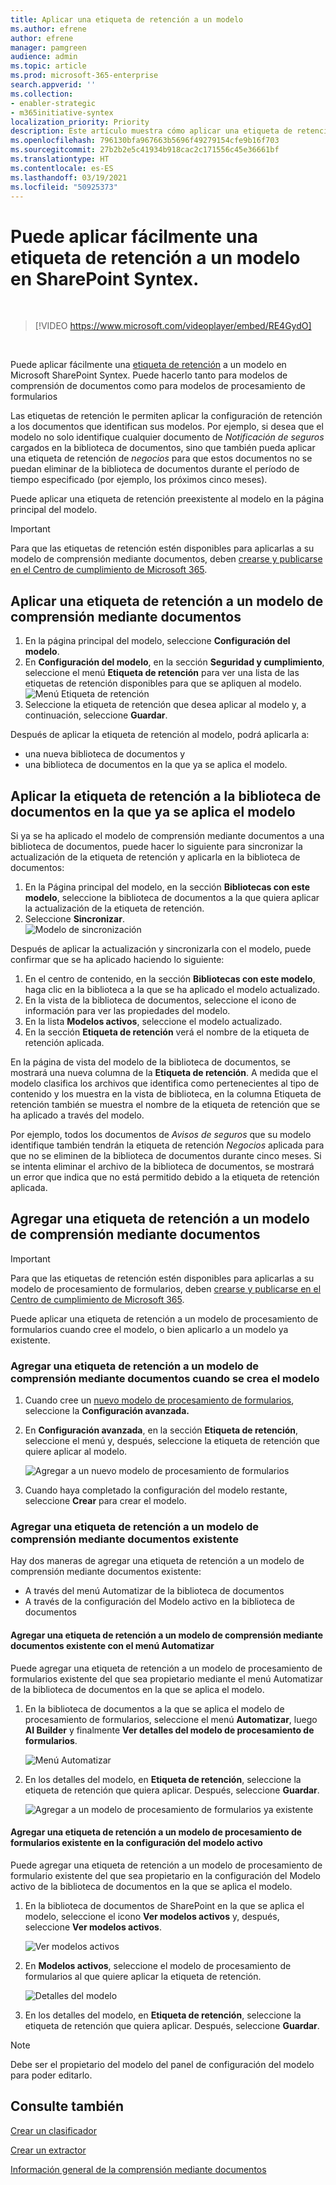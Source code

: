 ```yaml
---
title: Aplicar una etiqueta de retención a un modelo
ms.author: efrene
author: efrene
manager: pamgreen
audience: admin
ms.topic: article
ms.prod: microsoft-365-enterprise
search.appverid: ''
ms.collection:
- enabler-strategic
- m365initiative-syntex
localization_priority: Priority
description: Este artículo muestra cómo aplicar una etiqueta de retención a un modelo en SharePoint Syntex
ms.openlocfilehash: 796130bfa967663b5696f49279154cfe9b16f703
ms.sourcegitcommit: 27b2b2e5c41934b918cac2c171556c45e36661bf
ms.translationtype: HT
ms.contentlocale: es-ES
ms.lasthandoff: 03/19/2021
ms.locfileid: "50925373"
---
```

# <a name="apply-a-retention-label-to-a-model-in-sharepoint-syntex"></a>Puede aplicar fácilmente una etiqueta de retención a un modelo en SharePoint Syntex.

</br>

> [!VIDEO https://www.microsoft.com/videoplayer/embed/RE4GydO]  

</br>


Puede aplicar fácilmente una [etiqueta de retención](../compliance/retention.md) a un modelo en Microsoft SharePoint Syntex. Puede hacerlo tanto para modelos de comprensión de documentos como para modelos de procesamiento de formularios

Las etiquetas de retención le permiten aplicar la configuración de retención a los documentos que identifican sus modelos.  Por ejemplo, si desea que el modelo no solo identifique cualquier documento de *Notificación de seguros* cargados en la biblioteca de documentos, sino que también pueda aplicar una etiqueta de retención de *negocios* para que estos documentos no se puedan eliminar de la biblioteca de documentos durante el período de tiempo especificado (por ejemplo, los próximos cinco meses).

Puede aplicar una etiqueta de retención preexistente al modelo en la página principal del modelo. 

> [!Important]
> Para que las etiquetas de retención estén disponibles para aplicarlas a su modelo de comprensión mediante documentos, deben [crearse y publicarse en el Centro de cumplimiento de Microsoft 365](../compliance/create-apply-retention-labels.md#how-to-create-and-publish-retention-labels).

## <a name="to-add-a-retention-label-to-a-document-understanding-model"></a>Aplicar una etiqueta de retención a un modelo de comprensión mediante documentos

1. En la página principal del modelo, seleccione **Configuración del modelo**.</br>
2. En **Configuración del modelo**, en la sección **Seguridad y cumplimiento**, seleccione el menú **Etiqueta de retención** para ver una lista de las etiquetas de retención disponibles para que se apliquen al modelo.</br>
 ![Menú Etiqueta de retención](../media/content-understanding/retention-labels-menu.png)</br> 
3. Seleccione la etiqueta de retención que desea aplicar al modelo y, a continuación, seleccione **Guardar**.</br>

Después de aplicar la etiqueta de retención al modelo, podrá aplicarla a:
- una nueva biblioteca de documentos y
- una biblioteca de documentos en la que ya se aplica el modelo.
 
## <a name="apply-the-retention-label-to-a-document-library-to-which-the-model-is-already-applied"></a>Aplicar la etiqueta de retención a la biblioteca de documentos en la que ya se aplica el modelo

Si ya se ha aplicado el modelo de comprensión mediante documentos a una biblioteca de documentos, puede hacer lo siguiente para sincronizar la actualización de la etiqueta de retención y aplicarla en la biblioteca de documentos:</br>

1. En la Página principal del modelo, en la sección **Bibliotecas con este modelo**, seleccione la biblioteca de documentos a la que quiera aplicar la actualización de la etiqueta de retención. </br> 
2. Seleccione **Sincronizar**. </br>
 ![Modelo de sincronización](../media/content-understanding/sync-model.png)</br> 


Después de aplicar la actualización y sincronizarla con el modelo, puede confirmar que se ha aplicado haciendo lo siguiente:

1. En el centro de contenido, en la sección **Bibliotecas con este modelo**, haga clic en la biblioteca a la que se ha aplicado el modelo actualizado. </br>
2. En la vista de la biblioteca de documentos, seleccione el icono de información para ver las propiedades del modelo.</br>  
3. En la lista **Modelos activos**, seleccione el modelo actualizado.</br>
4. En la sección **Etiqueta de retención** verá el nombre de la etiqueta de retención aplicada.</br>


En la página de vista del modelo de la biblioteca de documentos, se mostrará una nueva columna de la **Etiqueta de retención**.  A medida que el modelo clasifica los archivos que identifica como pertenecientes al tipo de contenido y los muestra en la vista de biblioteca, en la columna Etiqueta de retención también se muestra el nombre de la etiqueta de retención que se ha aplicado a través del modelo.


Por ejemplo, todos los documentos de *Avisos de seguros* que su modelo identifique también tendrán la etiqueta de retención *Negocios* aplicada para que no se eliminen de la biblioteca de documentos durante cinco meses. Si se intenta eliminar el archivo de la biblioteca de documentos, se mostrará un error que indica que no está permitido debido a la etiqueta de retención aplicada.

## <a name="to-add-a-retention-label-to-a-form-processing-model"></a>Agregar una etiqueta de retención a un modelo de comprensión mediante documentos

> [!Important]
> Para que las etiquetas de retención estén disponibles para aplicarlas a su modelo de procesamiento de formularios, deben [crearse y publicarse en el Centro de cumplimiento de Microsoft 365](../compliance/create-apply-retention-labels.md#how-to-create-and-publish-retention-labels).

Puede aplicar una etiqueta de retención a un modelo de procesamiento de formularios cuando cree el modelo, o bien aplicarlo a un modelo ya existente.

### <a name="to-add-a-retention-label-when-you-create-a-form-processing-model"></a>Agregar una etiqueta de retención a un modelo de comprensión mediante documentos cuando se crea el modelo

1. Cuando cree un [nuevo modelo de procesamiento de formularios](./create-a-form-processing-model.md), seleccione la <b>Configuración avanzada.</b>
2. En <b>Configuración avanzada</b>, en la sección <b>Etiqueta de retención</b>, seleccione el menú y, después, seleccione la etiqueta de retención que quiere aplicar al modelo.</b>

 
     ![Agregar a un nuevo modelo de procesamiento de formularios](../media/content-understanding/retention-label-forms.png)</br>

3.  Cuando haya completado la configuración del modelo restante, seleccione <b>Crear</b> para crear el modelo.

### <a name="to-add-a-retention-label-to-an-existing-form-processing-model"></a>Agregar una etiqueta de retención a un modelo de comprensión mediante documentos existente

Hay dos maneras de agregar una etiqueta de retención a un modelo de comprensión mediante documentos existente:
- A través del menú Automatizar de la biblioteca de documentos
- A través de la configuración del Modelo activo en la biblioteca de documentos 


#### <a name="to-add-a-retention-label-to-an-existing-form-processing-model-through-the-automate-menu"></a>Agregar una etiqueta de retención a un modelo de comprensión mediante documentos existente con el menú Automatizar

Puede agregar una etiqueta de retención a un modelo de procesamiento de formularios existente del que sea propietario mediante el menú Automatizar de la biblioteca de documentos en la que se aplica el modelo.


1. En la biblioteca de documentos a la que se aplica el modelo de procesamiento de formularios, seleccione el menú <b>Automatizar</b>, luego <b>AI Builder</b> y finalmente <b>Ver detalles del modelo de procesamiento de formularios</b>.

   ![Menú Automatizar](../media/content-understanding/automate-menu.png)</br>

2. En los detalles del modelo, en <b>Etiqueta de retención</b>, seleccione la etiqueta de retención que quiera aplicar.  Después, seleccione <b>Guardar</b>.

     ![Agregar a un modelo de procesamiento de formularios ya existente](../media/content-understanding/retention-label-model-details.png)</br> 

#### <a name="to-add-a-retention-label-to-an-existing-form-processing-model-in-the-active-model-settings"></a>Agregar una etiqueta de retención a un modelo de procesamiento de formularios existente en la configuración del modelo activo

Puede agregar una etiqueta de retención a un modelo de procesamiento de formulario existente del que sea propietario en la configuración del Modelo activo de la biblioteca de documentos en la que se aplica el modelo.

1. En la biblioteca de documentos de SharePoint en la que se aplica el modelo, seleccione el icono <b>Ver modelos activos</b> y, después, seleccione <b>Ver modelos activos</b>.</b>

   ![Ver modelos activos](../media/content-understanding/info-du.png)</br> 

2. En <b>Modelos activos</b>, seleccione el modelo de procesamiento de formularios al que quiere aplicar la etiqueta de retención.

     ![Detalles del modelo](../media/content-understanding/retention-label-model-details.png)</br> 


3. En los detalles del modelo, en <b>Etiqueta de retención</b>, seleccione la etiqueta de retención que quiera aplicar.  Después, seleccione <b>Guardar</b>.

> [!NOTE]
> Debe ser el propietario del modelo del panel de configuración del modelo para poder editarlo. 


## <a name="see-also"></a>Consulte también
[Crear un clasificador](create-a-classifier.md)

[Crear un extractor](create-an-extractor.md)

[Información general de la comprensión mediante documentos ](document-understanding-overview.md)